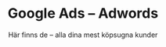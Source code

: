---
path: "/verktyg/google-ads"
title: Google Ads – Adwords
subtitle: 'Här finns de – alla dina mest köpsugna kunder'
templateKey: tools

hero:
  headline: Google Ads – Adwords
  subtext: 'Här finns de – alla dina mest köpsugna kunder'
  image: "/img/google_ads_golf.png"
  cta:
    option: false
    text: Hur mycket spenderar de på sin annonsering? Och hur mycket trafik drar de in?
    buttonText: Klicka här
    buttonLink: /products/
    headline: Vad gör dina konkurrenter?

challenge:
  headline: Ger du verkligen dina kunder exakt det de frågar efter?
  text: 'Det kunderna frågar efter syns – på Google. Kanske du inte har järnkoll? Då är du inte ensam. Sitter du och ödslar tid och pengar på att köpa annonser på onödiga och ineffektiva sökord? Då är du inte heller ensam. Många företag har inte hittat guldådrorna i Google Ads. Det är tur. För det betyder att du kan bli först.'

goal:
  headline: Fånga kunden i köpläget
  text: <em>Google Ads kan med rätt strategi bli en kund-elektromagnet.</em> Du behöver både skapa en <i>ström</i> av webbesökare och ha <i>spänning</i> i innehållet så får drar du kunderna till dig (om man ska vara lite putslustig).<br><br>Strömmen av webbsökare skapar du genom att ta reda på vad de faktiskt söker efter (och inte det du vill erbjuda...) För om du kan svara på kundens fråga på Google, eller erbjuda det den söker efter – ja då har du stoff till bra annonsmaterial. Genom stark och spännande annonscopy som bryter igenom bruset av liknande texter bland alla sökträffar kan du leda kunden åt ditt håll. <br><br>Visst har du väl sett det själv när du googlar? När du får upp fyra annonser som alla erbjuder den enklaste och snabbaste lösningen? <em>Vilken annons du klickar på blir lite som att välja mellan ostbågar med cheddarsmak och ostbågar med cheddarsmak till fredagsmyset.</em> Klicket blir en slump.<br><br>Det behöver det inte vara. Förvånansvärt ofta kan du också hitta attraktiva sökord att annonsera på, där du inte behöver slå dig blodig bland konkurrenter. De där som kostar lite men som ger mycket.<br><br>Vips har du fört googlesökarna hundra steg längre mot att bli kund. 
  image: "/img/powerfist.png"
  imagealt: En kraftfull näve för marketing automation
when:
  headline: Då passar Google Ads ditt företag
  texts:
  - text: Din produkt fyller ett väl definierat behov som går att uttrycka i en enkel sökfras.
    explanation: 'Din produkt bör alltså vara ”googlings-bar”. Tänk efter – vad skulle du själv skriva för att hitta din produkt (utan att nämna varumärket!) och skulle andra göra samma sak? 
    Har du inte ett svar på den frågan bör du antingen hitta det eller fundera på en annan lösning för digital marknadsföring. Kanske kan annonsering på sociala medier vara det du behöver.'
  - text: Du (eller din marknadsföringspartner) är riktigt vass på effektiv google-copy. 
    explanation: Testa själv. Googla på något du själv är intresserad av och se vilka annonser som dyker upp. Om alla annonser ser likadana ut kommer ditt val att vara slumpmässigt. En annons som verkar trist klickar du troligen inte heller på. Din annons behöver sticka ut och ta plats. Och helst sitta som en smack i planeten på kundens behov.
  - text: Du vet att du har en eftertraktad produkt eller tjänst i ditt sortiment som folk söker efter online.
    explanation: Om konkurrensen på sökord är väldigt hög kan annonskostnaderna också bli väldigt dyra. Då kan det vara värt att parallellt börja titta på SEO.</a>
promise:
  headline: 'Rotor + Google Ads, vad blir det ?'
  text: 'Vi tycker – och vi tror att du håller med oss – att det är dumt att lägga pengar på saker som inte fungerar. Vet vi direkt vad som fungerar? Nej. Det är därför vi har vårt säljande system Rotor Uplift. Det handlar om att ta reda på vad som säljer och sen, när man upptäckt vad det är, trumma på i hundraåttio. Med affärsförståelse lär vi oss sökmönster och hittar sökorden med maximal effekt för minst pengar. Vi hjälper dig också att hitta annonserna som sticker ut bland de andra, med annonstexterna som folk inte bara ser, utan också klickar på. Och vi stannar inte där. Med högkonverterande landningssidor kan du göra googlesökaren till en betalande kund, antingen direkt eller genom fortsatt bearbetning (tex med Marketing Automation). Värt att påminna sig om är att ett klick på en annons inte är samma sak som ett köp.'
what:
  headline: Hur funkar Google Ads? Läs det här.
  text: 'Ester skulle precis sätta sig i sin lilla KIa för att åka iväg och veckohandla. 
Hennes granne Alf – en trevlig äldre herre som typ bott på gatan för alltid – ropar "Hej Ester!"<br><br>– Hej Alf, hur är läget, ropar Ester tillbaka medan Alf traskar över gatan med ett leende. <br>– Bara fint. har precis satt på sommardäcken på bilen så jag är lite skitig om händerna.<br>– O, det kanske jag också borde göra, det hade jag nästan glömt bort, säger Ester.<br>– Ja, det är verkligen dags nu, svarar Alf och fortsätter:<br>– Men du, hur ser dina vinterdäck ut egentligen? De där ser ut att ha sett sina bästa dagar Ester. Jag ser ju ända härifrån att de ser blanka ut som Mark Levengoods skalle. Inte bra du.<br><br>Alf är lite gubben "know-it-all" men Ester vet att han har rätt. När hon köpte Kian var det Alf som hjälpt tilll att välja en av de mest bensinsnåla bilarna – och den här drog ibland bara 0.33. Alf hade koll, det visste hon.<br><br>– Ja jag ser det när jag kollar. Men gud, det kan ju nästan bli farligt. Jag måste nog fixa nya så jag har till hösten. <br><br>Ester går in i köket, maler lite kaffebönor, kokar upp vatten i vattenkokaren och pressar en liten kanna eko-kaffe i presson."Köpa miljövänliga däck" skriver hon i googles sökfönster när hon satt sig med en kopp rykande varm och mellanrost.<br><br>De fyra första sökresultaten är annonser från olika däckfirmor. Ester fnissar när hon ser att i princip alla olika företag erbjuder de billigaste miljödäcken. Yeah right.<blockquote>Ester fnissar när hon ser att i princip alla olika företag erbjuder de billigaste miljödäcken. Yeah right.</blockquote><br><br>"Giftfria däck med minimal påverkan på miljön" står det på en av annonserna. Ester läser en extra gång och klickar sig vidare där. På webbsidan som dyker upp får hon upp ett urval av "våra mest miljövänliga däck", med en kort jämförelse mellan produkterna. När hon läser vidare får hon också lite tips på vad man själv kan göra för att köra däcken så miljövänligt som möjligt.<br><br>När hon läser vidare får hon också lite tips på vad man själv kan göra för att köra däcken så miljövänligt som möjligt. Däcktrycket är tydligen viktigt. Ah. Och inte dubbat. Nä det är klart.<br><br>De här däcken verkar ju vettiga, tänker Ester. Hon hoppar ändå tillbaka till Googlesökningen och kikar på några av de andra annonserna. I rubrikerna på deras webbsidor står det MILJÖVÄNLIGT men sen står det inget mer om det tydligen. Billigast verkar alla fortfarande vara, jojomän.<br><br>Ester växlar tillbaka till den första annonsen hon klickade på, väljer däcken med underrubriken "Våra mest populära" och trycker "köp". <br><br>Hon öppnar köksfönstret och spejar efter Alf som fortfarande står ute på sin uppfart och grejar. "Beställt nya däck Alf! Tack!" ropar hon och får en tumme upp tillbaka.'


---